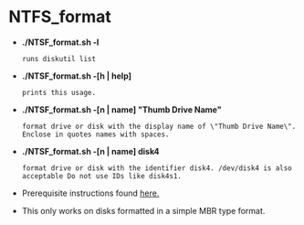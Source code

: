 # NTFS_format

- **./NTSF_format.sh -l**  
    ```text
    runs diskutil list
    ```
- **./NTSF_format.sh -[h | help]**  
    ```text
    prints this usage.
    ```
- **./NTSF_format.sh -[n | name] \"Thumb Drive Name\"**  
    ```text
    format drive or disk with the display name of \"Thumb Drive Name\". Enclose in quotes names with spaces.
    ```
- **./NTSF_format.sh -[n | name] disk4**  
    ```text
    format drive or disk with the identifier disk4. /dev/disk4 is also acceptable Do not use IDs like disk4s1.
    ```

- Prerequisite instructions found [here.](https://github.com/osxfuse/osxfuse/wiki/NTFS-3G)
- This only works on disks formatted in a simple MBR type format.
